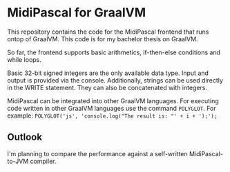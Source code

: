 # MidiPascal for GraalVM

This repository contains the code for the MidiPascal frontend that runs ontop of GraalVM.
This code is for my bachelor thesis on GraalVM.

So far, the frontend supports basic arithmetics, if-then-else conditions and while loops.

Basic 32-bit signed integers are the only available data type. Input and output is provided via the console.
Additionally, strings can be used directly in the WRITE statement. They can also be concatenated with integers.

MidiPascal can be integrated into other GraalVM languages.
For executing code written in other GraalVM languages use the command `POLYGLOT`. For example: `POLYGLOT('js', 'console.log("The result is: "' + i + ');');`

## Outlook

I'm planning to compare the performance against a self-written MidiPascal-to-JVM compiler.
